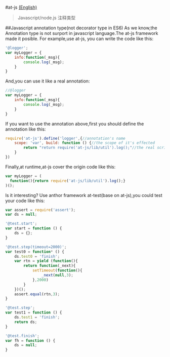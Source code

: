 #at-js
 [(English)](./readme.MD)
>Javascript/node.js 注释类型

##Javascript annotation type(not decorator type in ES6)
As we know,the Annotation type is not surport in javascript language.The at-js framework made it posible.
For example,use at-js, you can write the code like this:

```js
'@logger';
var myLogger = {
    info:function(_msg){
        console.log(_msg);
    }
}
```
And,you can use it like a real annotation:
```js
//@logger
var myLogger = {
    info:function(_msg){
        console.log(_msg);
    }
}
```

If you want to use the annotation above,first you should define the annotation like this:

```js
require('at-js').define('logger',{//annotation's name
    scope: 'var', build: function () {//the scope of it's effected
        return "return require('at-js/lib/util').log();"//the real script
    }
})
```
Finally,at runtime,at-js cover the origin code like this:
```js
var myLogger = (
  function(){return require('at-js/lib/util').log();}
)();
```

Is it interesting?
Use anthor framework at-test(base on at-js),you could test your code like this:

```js
var assert = require('assert');
var ds = null;

'@test.start';
var start = function () {
    ds = {};
}

'@test.step(timeout=2000)';
var test0 = function* () {
    ds.test0 = 'finish';
    var rtn = yield (function(){
        return function(_next){
            setTimeout(function(){
                _next(null,3);
            },2000)
        }
    })();
    assert.equal(rtn,3);
}

'@test.step';
var test1 = function () {
    ds.test1 = 'finish';
    return ds;
}

'@test.finish';
var fh = function () {
    ds = null;
}
```